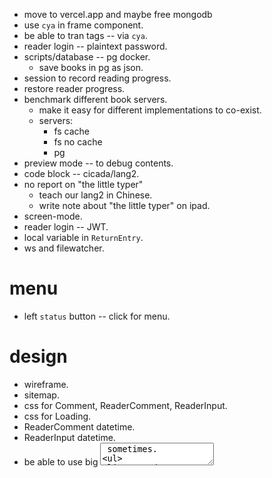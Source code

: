 - move to vercel.app and maybe free mongodb
- use `cya` in frame component.
- be able to tran tags -- via `cya`.
- reader login -- plaintext password.
- scripts/database -- pg docker.
  - save books in pg as json.
- session to record reading progress.
- restore reader progress.
- benchmark different book servers.
  - make it easy for different implementations to co-exist.
  - servers:
    - fs cache
    - fs no cache
    - pg
- preview mode -- to debug contents.
- code block -- cicada/lang2.
- no report on "the little typer"
  - teach our lang2 in Chinese.
  - write note about "the little typer" on ipad.
- screen-mode.
- reader login -- JWT.
- local variable in `ReturnEntry`.
- ws and filewatcher.
# menu
- left `status` button -- click for menu.
# design
- wireframe.
- sitemap.
- css for Comment, ReaderComment, ReaderInput.
- css for Loading.
- ReaderComment datetime.
- ReaderInput datetime.
- be able to use big <textarea> sometimes.
  - we need a **simple** solution.
- report on im products.
# test
- use cypress to test control flow.
# content
- finish chapter 1
# 教学法调查报告。
- 考虑 little book 与所实现的语言之间的关系，
  little book 好像在于给每部分实现代码写测试用例。
  - 并且用到了某个解释范式。
# dialog & im-app ux
- make the dialog looks like im apps.
# canvas
- 涂抹果酱的地方给一个 canvas 画板。
# dialog gen
- 可以生成解释程序运行的对话（程序，参数 -- 对话）。
# export
- right `export` button.
- export new commented books.
- 提供机制使得 reader 可以在学习过程中主动记笔记，
  我们可以收集这些笔记，用认知心理学的方法，来研究 reader 的认知过程。
- reader 可以选择分享自己的笔记给后来学习的人。
  让后来学习的人在学习的过程中看到自己的笔记。
  - 类似黑暗之魂。
  - 一个运营周期内的同学，也许可以互相分享笔记。
  - 助教可以以笔记的方式留下学习寄语。

